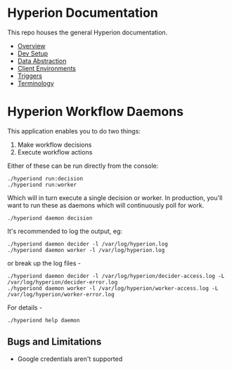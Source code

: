 Hyperion Documentation
======================
This repo houses the general Hyperion documentation.

* [Overview](docs/Overview.md)
* [Dev Setup](docs/DevSetup.md)
* [Data Abstraction](docs/DataAbstraction.md)
* [Client Environments](docs/Environments.md)
* [Triggers](docs/Triggers.md)
* [Terminology](docs/Terminology.md)


Hyperion Workflow Daemons
=========================

This application enables you to do two things:

1. Make workflow decisions
2. Execute workflow actions

Either of these can be run directly from the console:

    ./hyperiond run:decision
    ./hyperiond run:worker

Which will in turn execute a single decision or worker. In production, you'll want to run these as daemons which will
continuously poll for work.

    ./hyperiond daemon decision

It's recommended to log the output, eg:

    ./hyperiond daemon decider -l /var/log/hyperion.log
    ./hyperiond daemon worker -l /var/log/hyperion.log

or break up the log files -

    ./hyperiond daemon decider -l /var/log/hyperion/decider-access.log -L /var/log/hyperion/decider-error.log
    ./hyperiond daemon worker -l /var/log/hyperion/worker-access.log -L /var/log/hyperion/worker-error.log

For details -

    ./hyperiond help daemon


Bugs and Limitations
--------------------

 * Google credentials aren't supported

